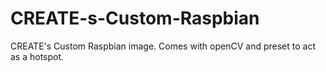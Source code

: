 # CREATE-s-Custom-Raspbian
CREATE's Custom Raspbian image. Comes with openCV and preset to act as a hotspot.
